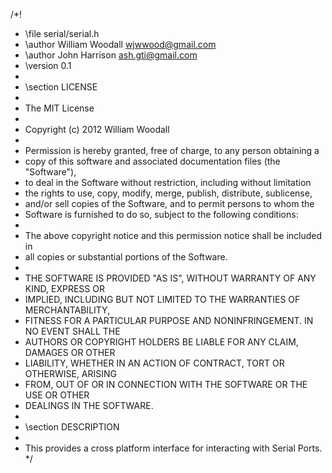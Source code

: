 /*!
 * \file serial/serial.h
 * \author  William Woodall <wjwwood@gmail.com>
 * \author  John Harrison   <ash.gti@gmail.com>
 * \version 0.1
 *
 * \section LICENSE
 *
 * The MIT License
 *
 * Copyright (c) 2012 William Woodall
 *
 * Permission is hereby granted, free of charge, to any person obtaining a
 * copy of this software and associated documentation files (the "Software"),
 * to deal in the Software without restriction, including without limitation
 * the rights to use, copy, modify, merge, publish, distribute, sublicense,
 * and/or sell copies of the Software, and to permit persons to whom the
 * Software is furnished to do so, subject to the following conditions:
 *
 * The above copyright notice and this permission notice shall be included in
 * all copies or substantial portions of the Software.
 *
 * THE SOFTWARE IS PROVIDED "AS IS", WITHOUT WARRANTY OF ANY KIND, EXPRESS OR
 * IMPLIED, INCLUDING BUT NOT LIMITED TO THE WARRANTIES OF MERCHANTABILITY,
 * FITNESS FOR A PARTICULAR PURPOSE AND NONINFRINGEMENT. IN NO EVENT SHALL THE
 * AUTHORS OR COPYRIGHT HOLDERS BE LIABLE FOR ANY CLAIM, DAMAGES OR OTHER
 * LIABILITY, WHETHER IN AN ACTION OF CONTRACT, TORT OR OTHERWISE, ARISING
 * FROM, OUT OF OR IN CONNECTION WITH THE SOFTWARE OR THE USE OR OTHER
 * DEALINGS IN THE SOFTWARE.
 *
 * \section DESCRIPTION
 *
 * This provides a cross platform interface for interacting with Serial Ports.
 */
